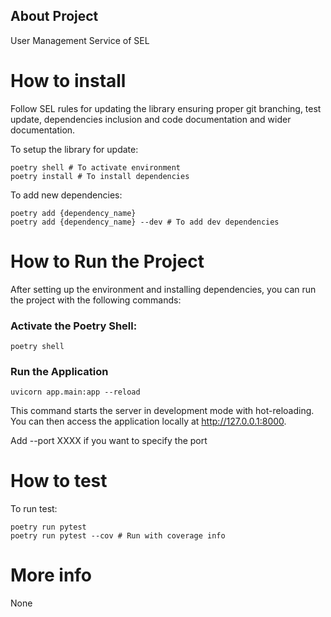 ## About Project

User Management Service of SEL

# How to install

Follow SEL rules for updating the library ensuring proper git branching, test update, dependencies inclusion and code documentation and wider documentation.

To setup the library for update:

```
poetry shell # To activate environment
poetry install # To install dependencies
```

To add new dependencies:

```
poetry add {dependency_name}
poetry add {dependency_name} --dev # To add dev dependencies
```

# How to Run the Project

After setting up the environment and installing dependencies, you can run the project with the following commands:

### Activate the Poetry Shell:
```
poetry shell
```

### Run the Application
```
uvicorn app.main:app --reload
```
This command starts the server in development mode with hot-reloading. You can then access the application locally at http://127.0.0.1:8000.

Add --port XXXX if you want to specify the port

# How to test

To run test:
```
poetry run pytest
poetry run pytest --cov # Run with coverage info
```

# More info

None
